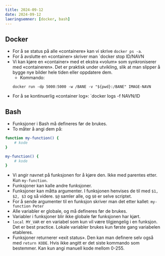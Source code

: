 ```yaml
---
title: 2024-09-12
date: 2024-09-12
laeringsemner: [docker, bash]
---
```


## Docker
* For å se status på alle «containere» kan vi skrive `docker ps -a`.
* For å avslutte en «container» skriver man `docker stop ID/NAVN
* Vi kan kjøre en «container» med et ekstra «volum» som synkroniserer med «containeren». Det er praktisk under utvikling, slik at man slipper å bygge nye bilder hele tiden eller oppdatere dem.
    * Kommando: 
    ```text
    docker run -dp 5000:5000 -w /BANE -v "${pwd}:/BANE" IMAGE-NAVN
    ```
* For å se kontinuerlig «container log»: `docker logs -f NAVN/ID

## Bash
* Funksjoner i Bash må defineres før de brukes.
* To måter å angi dem på:
```bash
function my-function() {
    # kode
}

my-function() {
    # kode
}
```
* Vi angir navnet på funksjonen for å kjøre den. Ikke med parentes etter. Kun `my-function`.
* Funksjoner kan kalle andre funksjoner.
* Funksjoner kan måtta argumenter. I funksjonen henvises de til med `$1, $2, $3` og så videre. `$@` samler alle, og `$0` er selve scriptet.
* For å sende argumenter til en funksjon skriver man det etter kallet: `my-function Peter`
* Alle variabler er globale, og må defineres før de brukes.
* Variabler i funksjoner blir ikke globale før funksjonen har kjørt.
* `local MY_VAR` er en variabel som kun vil være tilgjengelig i en funksjon. Det er best practice. Lokale variabler brukes kun første gang variabelen etableres.
* Funksjoner returnerer «exit status». Den kan man definere selv også med `return KODE`. Hvis ikke angitt er det siste kommando som bestemmer. Kan kun angi manuell kode mellom 0-255.
